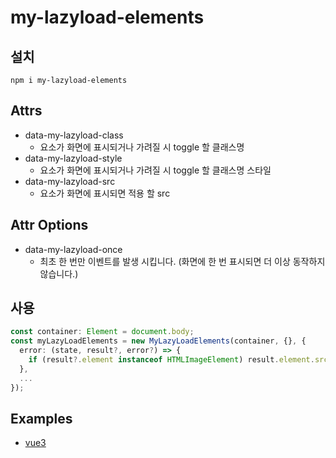 # my-lazyload-elements

## 설치
`
npm i my-lazyload-elements
`

## Attrs
- data-my-lazyload-class
  - 요소가 화면에 표시되거나 가려질 시 toggle 할 클래스명
- data-my-lazyload-style
  - 요소가 화면에 표시되거나 가려질 시 toggle 할 클래스명 스타일
- data-my-lazyload-src
  - 요소가 화면에 표시되면 적용 할 src

## Attr Options
- data-my-lazyload-once
  - 최초 한 번만 이벤트를 발생 시킵니다. (화면에 한 번 표시되면 더 이상 동작하지 않습니다.)

## 사용
``` typescript
const container: Element = document.body;
const myLazyLoadElements = new MyLazyLoadElements(container, {}, {
  error: (state, result?, error?) => {
    if (result?.element instanceof HTMLImageElement) result.element.src = './assets/logo.png';
  },
  ...
});
```

## Examples
  - [vue3](https://github.com/19911121/my-lazyload-elements/tree/main/examples/vite-vue3)